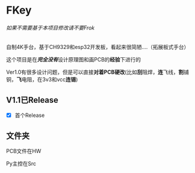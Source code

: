 # FKey

###### 如果不需要基于本项目修改请不要Frok

自制4K手台，基于CH9329和esp32开发板，看起来很简陋....（拓展板式手台）

这个项目是在***完全没有***设计原理图和画PCB的**经验**下进行的

Ver1.0有很多设计问题，但是可以直接**对着PCB硬改**(比如**刮**阻焊，**连**飞线，**割**铺铜，**飞**电阻，在3v3和vcc**连锡**)

## V1.1已Release

 - [x] 首个Release

## 文件夹

PCB文件在HW

Py主控在Src
